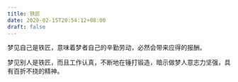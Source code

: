 ```yaml
---
title: 铁匠
date: 2020-02-15T20:54:12+08:00
draft: false
---
```


梦见自己是铁匠，意味着梦者自己的辛勤劳动，必然会带来应得的报酬。



梦见别人是铁匠，而且工作认真，不断地在锤打锻造，暗示做梦人意志力坚强，具有百折不挠的精神。


